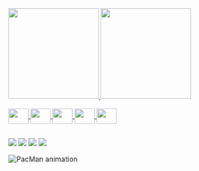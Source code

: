 <div> 
  <a href="https://github.com/xXAmaral">
  <img height="180em" src="https://github-readme-stats.vercel.app/api?username=xXAmaral&show_icons=true&theme=tokyonight" />
  <img height="180em" src="https://github-readme-stats.vercel.app/api/top-langs/?username=xXAmaral&layout=compact&theme=tokyonight" />
</div>

<div style="display: inline_block"><br>
  <img align="center" height="30" width="40" src="https://cdn.jsdelivr.net/gh/devicons/devicon/icons/react/react-original.svg" />
  <img align="center" height="30" width="40" src="https://cdn.jsdelivr.net/gh/devicons/devicon/icons/html5/html5-plain.svg" />
  <img align="center" height="30" width="40" src="https://cdn.jsdelivr.net/gh/devicons/devicon/icons/css3/css3-plain.svg" />
  <img align="center" height="30" width="40" src="https://cdn.jsdelivr.net/gh/devicons/devicon/icons/php/php-plain.svg" />
  <img align="center" height="30" width="40" src="https://cdn.jsdelivr.net/gh/devicons/devicon/icons/javascript/javascript-plain.svg" />
</div>

##

<div> 
   <a href="https://www.linkedin.com/in/amaralgu/" target="_blank"><img src="https://img.shields.io/badge/LinkedIn-0077B5?style=for-the-badge&logo=linkedin&logoColor=white"></a>
   <a href="https://img.shields.io/badge/WebWhatsApp-55984231488?style=for-the-badge&logo=whatsapp&logoColor=white"></a>
   <a href="https://www.instagram.com/amaral_trll" target="_blank"><img src="https://img.shields.io/badge/Instagram-E4405F?style=for-the-badge&logo=instagram&logoColor=white"></a>
   <a href="https://web.whatsapp.com/55984231488" target="_blank"><img src="https://img.shields.io/badge/WhatsApp-25D366?style=for-the-badge&logo=whatsapp&logoColor=white"></a>
   <a href="mailto:amaral.gustavo281@gmail.com" target="_blank"><img src="https://img.shields.io/badge/Gmail-D14836?style=for-the-badge&logo=gmail&logoColor=white"></a>
  
  ![PacMan animation](https://github.com/xXAmaral/xXAmaral/blob/output/github-contribution-grid-pacman.svg)
  
</div>
